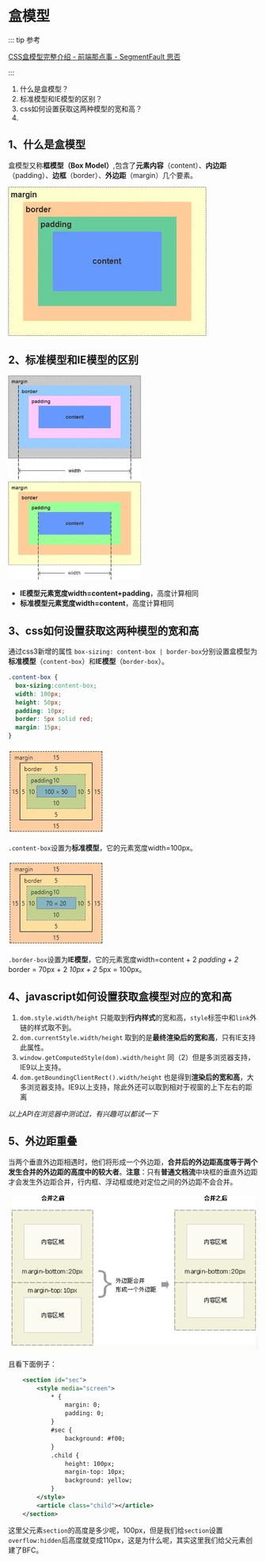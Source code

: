 # 盒模型

::: tip 参考

[CSS盒模型完整介绍 - 前端那点事 - SegmentFault 思否](https://segmentfault.com/a/1190000013069516)

:::

1. 什么是盒模型？
2. 标准模型和IE模型的区别？
3. css如何设置获取这两种模型的宽和高？
4. 

## 1、什么是盒模型

盒模型又称**框模型（Box Model）**,包含了**元素内容**（content）、**内边距**（padding）、**边框**（border）、**外边距**（margin）几个要素。

![图1.盒模型示意图](/images/1460000013069519.webp)

## 2、标准模型和IE模型的区别

<img src="/images/1460000013069520.webp" alt="图2.IE模型宽度计算示意图" style="zoom:67%;" /><img src="/images/1460000013069521.webp" alt="图3.标准模型计算示意图" style="zoom:67%;" />

- **IE模型元素宽度width=content+padding**，高度计算相同
- **标准模型元素宽度width=content**，高度计算相同

## 3、css如何设置获取这两种模型的宽和高

通过css3新增的属性 `box-sizing: content-box | border-box`分别设置盒模型为**标准模型**（`content-box`）和**IE模型**（`border-box`）。

```css
.content-box {
  box-sizing:content-box;
  width: 100px;
  height: 50px;
  padding: 10px;
  border: 5px solid red;
  margin: 15px;
}
```

![图4.标准模型实类图](/images/1460000013069522.webp)

`.content-box`设置为**标准模型**，它的元素宽度width=100px。

![图5.IE模型实类图](/images/1460000013069523.webp)

`.border-box`设置为**IE模型**，它的元素宽度width=content + 2 *padding + 2* border = 70px + 2 *10px + 2* 5px = 100px。

## 4、javascript如何设置获取盒模型对应的宽和高

1. `dom.style.width/height` 只能取到**行内样式**的宽和高，`style`标签中和`link`外链的样式取不到。
2. `dom.currentStyle.width/height` 取到的是**最终渲染后的宽和高**，只有IE支持此属性。
3. `window.getComputedStyle(dom).width/height` 同（2）但是多浏览器支持，IE9以上支持。
4. `dom.getBoundingClientRect().width/height` 也是得到**渲染后的宽和高**，大多浏览器支持。IE9以上支持，除此外还可以取到相对于视窗的上下左右的距离

*以上API在浏览器中测试过，有兴趣可以都试一下*

## 5、外边距重叠

当两个垂直外边距相遇时，他们将形成一个外边距，**合并后的外边距高度等于两个发生合并的外边距的高度中的较大者**。**注意**：只有**普通文档流**中块框的垂直外边距才会发生外边距合并，行内框、浮动框或绝对定位之间的外边距不会合并。

![图6.外边距重叠](/images/1460000013069524.png)

且看下面例子：

```xml
    <section id="sec">
        <style media="screen">
            * {
                margin: 0;
                padding: 0;
            }
            #sec {
                background: #f00;
            }
            .child {
                height: 100px;
                margin-top: 10px;
                background: yellow;
            }
        </style>
        <article class="child"></article>
    </section>
```

这里父元素`section`的高度是多少呢，100px，但是我们给`section`设置`overflow:hidden`后高度就变成110px，这是为什么呢，其实这里我们给父元素创建了BFC。